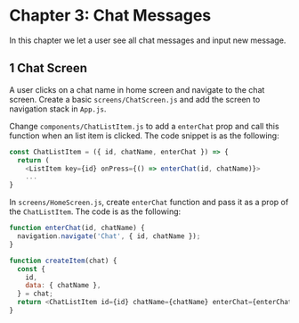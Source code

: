 # Chapter 3: Chat Messages

In this chapter we let a user see all chat messages and input new message.

## 1 Chat Screen

A user clicks on a chat name in home screen and navigate to the chat screen. Create a basic `screens/ChatScreen.js` and add the screen to navigation stack in `App.js`.

Change `components/ChatListItem.js` to add a `enterChat` prop and call this function when an list item is clicked. The code snippet is as the following:

```js
const ChatListItem = ({ id, chatName, enterChat }) => {
  return (
    <ListItem key={id} onPress={() => enterChat(id, chatName)}>
    ...
}
```

In `screens/HomeScreen.js`, create `enterChat` function and pass it as a prop of the `ChatListItem`. The code is as the following:

```js
function enterChat(id, chatName) {
  navigation.navigate('Chat', { id, chatName });
}

function createItem(chat) {
  const {
    id,
    data: { chatName },
  } = chat;
  return <ChatListItem id={id} chatName={chatName} enterChat={enterChat} />;
}
```
